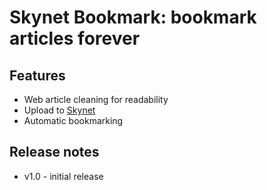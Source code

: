 # Skynet Bookmark: bookmark articles forever

## Features

- Web article cleaning for readability
- Upload to [Skynet](https://siasky.net/)
- Automatic bookmarking

## Release notes

- v1.0 - initial release
